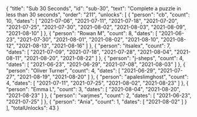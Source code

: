 {
  "title": "Sub 30 Seconds",
  "id": "sub-30",
  "text": "Complete a puzzle in less than 30 seconds",
  "order": "211",
  "unlocks": [
    {
      "person": "cb",
      "count": 10,
      "dates": [
        "2021-07-06",
        "2021-07-11",
        "2021-07-18",
        "2021-07-20",
        "2021-07-25",
        "2021-07-30",
        "2021-08-02",
        "2021-08-03",
        "2021-08-09",
        "2021-08-10"
      ]
    },
    {
      "person": "Rowan M",
      "count": 8,
      "dates": [
        "2021-06-23",
        "2021-07-30",
        "2021-08-01",
        "2021-08-02",
        "2021-08-10",
        "2021-08-12",
        "2021-08-13",
        "2021-08-16"
      ]
    },
    {
      "person": "itsalex",
      "count": 7,
      "dates": [
        "2021-07-09",
        "2021-07-18",
        "2021-07-28",
        "2021-08-04",
        "2021-08-11",
        "2021-08-20",
        "2021-08-22"
      ]
    },
    {
      "person": "j-sheps",
      "count": 4,
      "dates": [
        "2021-06-23",
        "2021-06-29",
        "2021-07-08",
        "2021-08-03"
      ]
    },
    {
      "person": "Oliver Turner",
      "count": 4,
      "dates": [
        "2021-06-29",
        "2021-07-27",
        "2021-08-19",
        "2021-08-20"
      ]
    },
    {
      "person": "apaleslimghost",
      "count": 4,
      "dates": [
        "2021-07-11",
        "2021-07-25",
        "2021-08-02",
        "2021-08-23"
      ]
    },
    {
      "person": "Emma L",
      "count": 3,
      "dates": [
        "2021-08-04",
        "2021-08-20",
        "2021-08-23"
      ]
    },
    {
      "person": "varjmes",
      "count": 2,
      "dates": [
        "2021-06-23",
        "2021-07-25"
      ]
    },
    {
      "person": "Ania",
      "count": 1,
      "dates": [
        "2021-08-02"
      ]
    }
  ],
  "totalUnlocks": 43
}